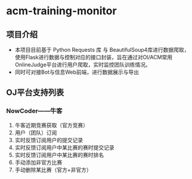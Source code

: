 # acm-training-monitor
## 项目介绍
* 本项目目前基于 Python Requests 库 与 BeautifulSoup4库进行数据爬取，使用Flask进行数据与控制对应的接口封装，旨在通过对OI/ACM常用OnlineJudge平台进行用户爬取，实时监控团队训练情况。
* 同时可对接Bot与信息Web前端，进行数据展示与导出
## OJ平台支持列表
### NowCoder——牛客
1. 牛客近期竞赛获取（官方竞赛）
2. 用户（团队）订阅
3. 实时反馈订阅用户的提交记录
4. 实时反馈订阅用户中某比赛的赛时提交记录
5. 实时反馈订阅用户中某比赛的赛时排名
6. 手动添加非官方比赛
7. 手动删除某比赛（官方+非官方）
